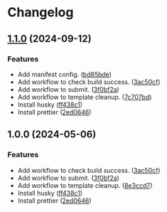 # Changelog

## [1.1.0](https://github.com/ryohidaka/wxt-react-template/compare/v1.0.0...v1.1.0) (2024-09-12)


### Features

* Add manifest config. ([bd85bde](https://github.com/ryohidaka/wxt-react-template/commit/bd85bde2cecafd44b53576bf73b3f3cd2c799885))
* Add workflow to check build success. ([3ac50cf](https://github.com/ryohidaka/wxt-react-template/commit/3ac50cf01b423409c1a051f5bec72bc71fc1cce6))
* Add workflow to submit. ([3f0bf2a](https://github.com/ryohidaka/wxt-react-template/commit/3f0bf2abc2f7276ed73a48e0b4eae143de8ed72e))
* Add workflow to template cleanup. ([7c707bd](https://github.com/ryohidaka/wxt-react-template/commit/7c707bd7bd4e21d006e567f5f061577bee71803f))
* Install husky ([ff438c1](https://github.com/ryohidaka/wxt-react-template/commit/ff438c1bfdd41914f18150537fedf76991ce70ac))
* Install prettier ([2ed0646](https://github.com/ryohidaka/wxt-react-template/commit/2ed06469a2105424351f7d84149c7859ec84554a))

## 1.0.0 (2024-05-06)


### Features

* Add workflow to check build success. ([3ac50cf](https://github.com/ryohidaka/wxt-react-template/commit/3ac50cf01b423409c1a051f5bec72bc71fc1cce6))
* Add workflow to submit. ([3f0bf2a](https://github.com/ryohidaka/wxt-react-template/commit/3f0bf2abc2f7276ed73a48e0b4eae143de8ed72e))
* Add workflow to template cleanup. ([8e3ccd7](https://github.com/ryohidaka/wxt-react-template/commit/8e3ccd727f01eff09b2c3529964a6fcd2725e715))
* Install husky ([ff438c1](https://github.com/ryohidaka/wxt-react-template/commit/ff438c1bfdd41914f18150537fedf76991ce70ac))
* Install prettier ([2ed0646](https://github.com/ryohidaka/wxt-react-template/commit/2ed06469a2105424351f7d84149c7859ec84554a))
